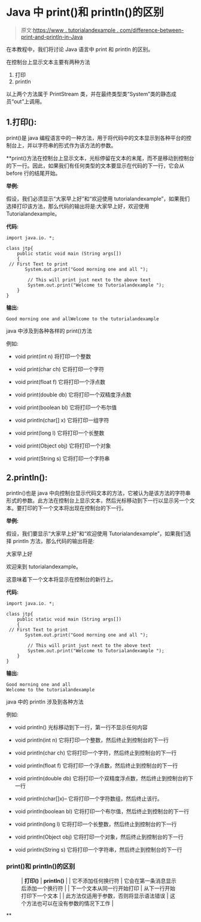 # Java 中 print()和 println()的区别

> 原文:[https://www . tutorialandexample . com/difference-between-print-and-println-in-Java](https://www.tutorialandexample.com/difference-between-print-and-println-in-java)

在本教程中，我们将讨论 Java 语言中 print 和 println 的区别。

在控制台上显示文本主要有两种方法

1.  打印
2.  println

以上两个方法属于 PrintStream 类，并在最终类型类“System”类的静态成员“out”上调用。

## 1.打印():

print()是 java 编程语言中的一种方法，用于将代码中的文本显示到各种平台的控制台上，并以字符串的形式作为该方法的参数。

 **print()方法在控制台上显示文本，光标停留在文本的末尾，而不是移动到控制台的下一行。因此，如果我们有任何类型的文本要显示在代码的下一行，它会从 before 行的结尾开始。

**举例:**

假设，我们必须显示“大家早上好”和“欢迎使用 tutorialandexample”，如果我们选择打印该方法，那么代码的输出将是:大家早上好，欢迎使用 Tutorialandexample。

**代码:**

```
import java.io. *;

class jtp{
    public static void main (String args[])
    {
 // First Text to print 
       System.out.print("Good morning one and all ");

        // This will print just next to the above text 
        System.out.print("Welcome to Tutorialandexample ");
    }
}
```

**输出:**

```
Good morning one and allWelcome to the tutorialandexample
```

java 中涉及到各种各样的 print()方法

例如:

*   void print(int n)
    将打印一个整数

*   void print(char ch)
    它将打印一个字符

*   void print(float f)
    它将打印一个浮点数

*   void print(double db)
    它将打印一个双精度浮点数

*   void print(boolean bl)
    它将打印一个布尔值

*   void println(char[] x)
    它将打印一组字符

*   void print(long l)
    它将打印一个长整数

*   void print(Object obj)
    它将打印一个对象

*   void print(String s)
    它将打印一个字符串

## 2.println():

println()也是 java 中向控制台显示代码文本的方法，它被认为是该方法的字符串形式的参数。此方法在控制台上显示文本，然后光标移动到下一行以显示另一个文本。要打印的下一个文本将出现在控制台的下一行。

**举例:**

假设，我们要显示“大家早上好”和“欢迎使用 Tutorialandexample”，如果我们选择 println 方法，那么代码的输出将是:

大家早上好

欢迎来到 tutorialandexample。

这意味着下一个文本将显示在控制台的新行上。

**代码:**

```
import java.io. *;

class jtp{
    public static void main (String args[])
    {
 // First Text to print 
       System.out.print("Good morning one and all ");

        // This will print just next to the above text 
        System.out.print("Welcome to Tutorialandexample ");
    }
} 
```

**输出:**

```
Good morning one and all
Welcome to the tutorialandexample 
```

java 中的 println 涉及到各种方法

例如:

*   void println()
    光标移动到下一行，第一行不显示任何内容

*   void println(int n)
    它将打印一个整数，然后终止到控制台的下一行

*   void println(char ch)
    它将打印一个字符，然后终止到控制台的下一行

*   void println(float f)
    它将打印一个浮点数，然后终止到控制台的下一行

*   void println(double db)
    它将打印一个双精度浮点数，然后终止到控制台的下一行

*   void println(char[]x)–
    它将打印一个字符数组，然后终止该行。

*   void println(boolean bl)
    它将打印一个布尔值，然后终止到控制台的下一行

*   void println(long l)
    它将打印一个长整数，然后终止到控制台的下一行

*   void println(Object obj)
    它将打印一个对象，然后终止到控制台的下一行

*   void println(String s)
    它将打印一个字符串，然后终止到控制台的下一行

### print()和 println()的区别

<figure class="wp-block-table">

| **打印()** | **println()** |
| 它不添加任何换行符 | 它会在第一条消息显示后添加一个换行符 |
| 下一个文本从同一行开始打印 | 从下一行开始打印下一个文本 |
| 此方法仅适用于参数，否则将显示语法错误 | 这个方法也可以在没有参数的情况下工作 |

</figure>**